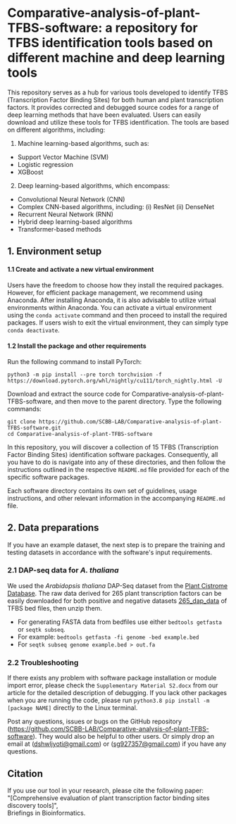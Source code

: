 # Comparative-analysis-of-plant-TFBS-software: a repository for TFBS identification tools based on different machine and deep learning tools

This repository serves as a hub for various tools developed to identify TFBS (Transcription Factor Binding Sites) for both human and plant transcription factors. It provides corrected and debugged source codes for a range of deep learning methods that have been evaluated. Users can easily download and utilize these tools for TFBS identification. The tools are based on different algorithms, including:

1. Machine learning-based algorithms, such as:
- Support Vector Machine (SVM)
- Logistic regression
- XGBoost

2. Deep learning-based algorithms, which encompass:
- Convolutional Neural Network (CNN)
- Complex CNN-based algorithms, including:
(i) ResNet
(ii) DenseNet
- Recurrent Neural Network (RNN)
- Hybrid deep learning-based algorithms
- Transformer-based methods

## 1. Environment setup

#### 1.1 Create and activate a new virtual environment

Users have the freedom to choose how they install the required packages. However, for efficient package management, we recommend using Anaconda. After installing Anaconda, it is also advisable to utilize virtual environments within Anaconda. You can activate a virtual environment using the `conda activate` command and then proceed to install the required packages. If users wish to exit the virtual environment, they can simply type `conda deactivate`. 

#### 1.2 Install the package and other requirements

Run the following command to install PyTorch:

```
python3 -m pip install --pre torch torchvision -f https://download.pytorch.org/whl/nightly/cu111/torch_nightly.html -U
```
Download and extract the source code for Comparative-analysis-of-plant-TFBS-software, and then move to the parent directory. Type the following commands:

```
git clone https://github.com/SCBB-LAB/Comparative-analysis-of-plant-TFBS-software.git
cd Comparative-analysis-of-plant-TFBS-software
```

In this repository, you will discover a collection of 15 TFBS (Transcription Factor Binding Sites) identification software packages. Consequently, all you have to do is navigate into any of these directories, and then follow the instructions outlined in the respective `README.md` file provided for each of the specific software packages.

Each software directory contains its own set of guidelines, usage instructions, and other relevant information in the accompanying `README.md` file.

## 2. Data preparations
If you have an example dataset, the next step is to prepare the training and testing datasets in accordance with the software's input requirements.

### 2.1 DAP-seq data for *A. thaliana*

We used the *Arabidopsis thaliana* DAP-Seq dataset from the [Plant Cistrome Database](http://neomorph.salk.edu/dap_web/pages/browse_table_aj.php). The raw data derived for 265 plant transcription factors can be easily downloaded for both positive and negative datasets [265_dap_data]([https://github.com/SCBB-LAB/Comparative-analysis-of-plant-TFBS-software/265_dap_data](https://github.com/SCBB-LAB/Comparative-analysis-of-plant-TFBS-software/blob/main/265_dap_data.zip)) of TFBS bed files, then unzip them.

- For generating FASTA data from bedfiles use either `bedtools getfasta` or `seqtk subseq`.
- For example: `bedtools getfasta -fi genome -bed example.bed`
- For `seqtk subseq genome example.bed > out.fa`

### 2.2 Troubleshooting

If there exists any problem with software package installation or module import error, please check the `Supplementary Material S2.docx` from our article for the detailed description of debugging.
If you lack other packages when you are running the code, please run `python3.8 pip install -m [package NAME]` directly to the Linux terminal.

Post any questions, issues or bugs on the GitHub repository (https://github.com/SCBB-LAB/Comparative-analysis-of-plant-TFBS-software). They would also be helpful to other users. Or simply drop an email at (dshwljyoti@gmail.com) or (sg927357@gmail.com) if you have any questions.

## Citation

If you use our tool in your research, please cite the following paper:</br>
"[Comprehensive evaluation of plant transcription factor binding sites discovery tools]",<br/>
Briefings in Bioinformatics.

